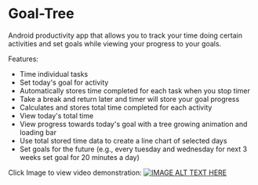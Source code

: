 # Goal-Tree
Android productivity app that allows you to track your time doing certain activities and set goals while viewing your progress to your goals.

Features:
  * Time individual tasks
  * Set today's goal for activity
  * Automatically stores time completed for each task when you stop timer
  * Take a break and return later and timer will store your goal progress
  * Calculates and stores total time completed for each activity
  * View today's total time
  * View progress towards today's goal with a tree growing animation and loading bar
  * Use total stored time data to create a line chart of selected days
  * Set goals for the future (e.g., every tuesday and wednesday for next 3 weeks set goal for 20 minutes a day)
  


Click Image to view video demonstration:
[![IMAGE ALT TEXT HERE](https://i.imgur.com/6KdnsDP.png)](https://youtu.be/SEAdqZXTW38)


